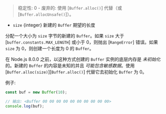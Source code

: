 <!-- YAML
deprecated: v6.0.0
changes:
  - version: v8.0.0
    pr-url: https://github.com/nodejs/node/pull/12141
    description: new Buffer(size) will return zero-filled memory by default.
  - version: v7.2.1
    pr-url: https://github.com/nodejs/node/pull/9529
    description: Calling this constructor no longer emits a deprecation warning.
  - version: v7.0.0
    pr-url: https://github.com/nodejs/node/pull/8169
    description: Calling this constructor emits a deprecation warning now.
-->

> 稳定性: 0 - 废弃的: 使用 [`Buffer.alloc()`] 代替（或 [`Buffer.allocUnsafe()`]）。

* `size` {integer} 新建的 `Buffer` 期望的长度

分配一个大小为 `size` 字节的新建的 `Buffer`。如果 `size` 大于 [`buffer.constants.MAX_LENGTH`] 或小于 0，则抛出 [`RangeError`] 错误。如果 `size` 为 0，则创建一个长度为 0 的 `Buffer`。

在 Node.js 8.0.0 之前，以这种方式创建的 `Buffer` 实例的底层内存是 *未初始化* 的。新建的 `Buffer` 的内容是未知的并且 *可能包含敏感数据*。使用 [`Buffer.alloc(size)`][`Buffer.alloc()`] 代替它去初始化 `Buffer` 为 0。

例子:

```js
const buf = new Buffer(10);

// 输出: <Buffer 00 00 00 00 00 00 00 00 00 00>
console.log(buf);
```

